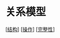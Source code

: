 # 关系模型
[[结构]]
[[操作]]
[[完整性]]

[//begin]: # "Autogenerated link references for markdown compatibility"
[结构]: 结构.md "结构"
[操作]: 操作.md "操作"
[完整性]: 完整性.md "完整性"
[//end]: # "Autogenerated link references"